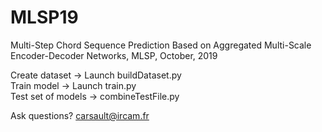 # MLSP19
Multi-Step Chord Sequence Prediction Based on Aggregated Multi-Scale Encoder-Decoder Networks, MLSP, October, 2019

Create dataset -> Launch buildDataset.py  
Train model -> Launch train.py  
Test set of models -> combineTestFile.py  

Ask questions? carsault@ircam.fr
